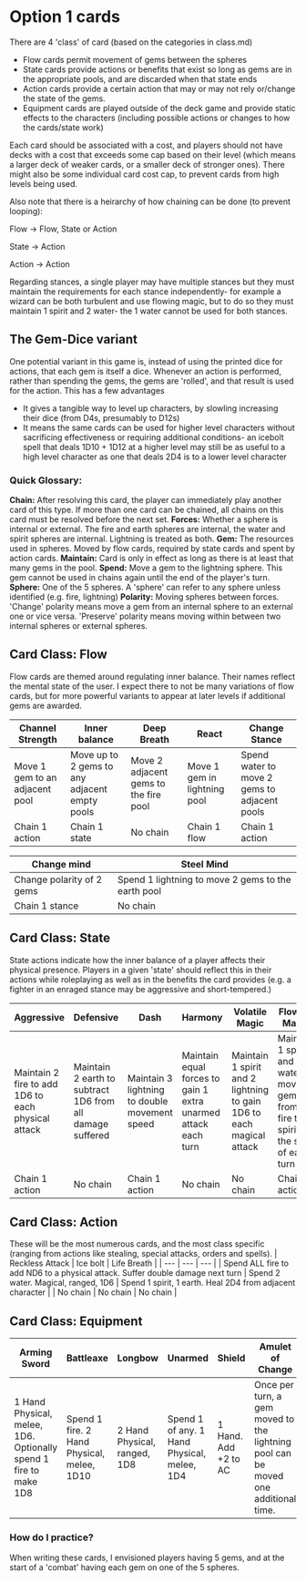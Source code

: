 # Option 1 cards
There are 4 'class' of card (based on the categories in class.md)
- Flow cards permit movement of gems between the spheres
- State cards provide actions or benefits that exist so long as gems are in the appropriate pools, and are discarded when that state ends
- Action cards provide a certain action that may or may not rely or/change the state of the gems.
- Equipment cards are played outside of the deck game and provide static effects to the characters (including possible actions or changes to how the cards/state work)

Each card should be associated with a cost, and players should not have decks with a cost that exceeds some cap based on their level (which means a larger deck of weaker cards, or a smaller deck of stronger ones). There might also be some individual card cost cap, to prevent cards from high levels being used.

Also note that there is a heirarchy of how chaining can be done (to prevent looping):

Flow -> Flow, State or Action

State -> Action

Action -> Action

Regarding stances, a single player may have multiple stances but they must maintain the requirements for each stance independently- for example a wizard can be both turbulent and use flowing magic, but to do so they must maintain 1 spirit and 2 water- the 1 water cannot be used for both stances.

## The Gem-Dice variant
One potential variant in this game is, instead of using the printed dice for actions, that each gem is itself a dice. Whenever an action is performed, rather than spending the gems, the gems are 'rolled', and that result is used for the action. This has a few advantages
- It gives a tangible way to level up characters, by slowling increasing their dice (from D4s, presumably to D12s)
- It means the same cards can be used for higher level characters without sacrificing effectiveness or requiring additional conditions- an icebolt spell that deals 1D10 + 1D12 at a higher level may still be as useful to a high level character as one that deals 2D4 is to a lower level character

### Quick Glossary:
**Chain:** After resolving this card, the player can immediately play another card of this type. If more than one card can be chained, all chains on this card must be resolved before the next set.
**Forces:** Whether a sphere is internal or external. The fire and earth spheres are internal, the water and spirit spheres are internal. Lightning is treated as both.
**Gem:** The resources used in spheres. Moved by flow cards, required by state cards and spent by action cards.
**Maintain:** Card is only in effect as long as there is at least that many gems in the pool.
**Spend:** Move a gem to the lightning sphere. This gem cannot be used in chains again until the end of the player's turn.
**Sphere:** One of the 5 spheres. A 'sphere' can refer to any sphere unless identified (e.g. fire, lightning) 
**Polarity:** Moving spheres between forces. 'Change' polarity means move a gem from an internal sphere to an external one or vice versa. 'Preserve' polarity means moving within between two internal spheres or external spheres.

## Card Class: **Flow**
Flow cards are themed around regulating inner balance. Their names reflect the mental state of the user. I expect there to not be many variations of flow cards, but for more powerful variants to appear at later levels if additional gems are awarded.

| Channel Strength | Inner balance | Deep Breath | React | Change Stance | 
| --- | --- | --- | --- | --- | 
| Move 1 gem to an adjacent pool | Move up to 2 gems to any adjacent empty pools | Move 2 adjacent gems to the fire pool | Move 1 gem in lightning pool | Spend water to move 2 gems to adjacent pools | 
| Chain 1 action | Chain 1 state | No chain | Chain 1 flow | Chain 1 action | 

| Change mind | Steel Mind |
| --- | --- |
| Change polarity of 2 gems | Spend 1 lightning to move 2 gems to the earth pool |
| Chain 1 stance | No chain |

## Card Class: **State**
State actions indicate how the inner balance of a player affects their physical presence. Players in a given 'state' should reflect this in their actions while roleplaying as well as in the benefits the card provides (e.g. a fighter in an enraged stance may be aggressive and short-tempered.)

| Aggressive | Defensive | Dash | Harmony | Volatile Magic | Flowing Magic | Turbulent |
| --- | --- | --- | --- | --- | --- | --- |
| Maintain 2 fire to add 1D6 to each physical attack | Maintain 2 earth to subtract 1D6 from all damage suffered | Maintain 3 lightning to double movement speed | Maintain equal forces to gain 1 extra unarmed attack each turn | Maintain 1 spirit and 2 lightning to gain 1D6 to each magical attack | Maintain 1 spirit and 1 water to move 1 gem from fire to spirit at the start of each turn | Maintain 1 water and 1 fire to add 1 to armour class |
| Chain 1 action | No chain | Chain 1 action | No chain | No chain | Chain 1 action | No chain |

## Card Class: **Action**
These will be the most numerous cards, and the most class specific (ranging from actions like stealing, special attacks, orders and spells).
| Reckless Attack | Ice bolt | Life Breath | 
| --- | --- | --- |
| Spend ALL fire to add ND6 to a physical attack. Suffer double damage next turn | Spend 2 water. Magical, ranged, 1D6 | Spend 1 spirit, 1 earth. Heal 2D4 from adjacent character | 
| No chain | No chain | No chain |

## Card Class: **Equipment**
| Arming Sword | Battleaxe | Longbow | Unarmed | Shield | Amulet of Change | Amulet of Strength | Potion of Inner Conflict |
| --- | --- | --- | --- | --- | --- | --- | --- |
| 1 Hand Physical, melee, 1D6. Optionally spend 1 fire to make 1D8 | Spend 1 fire. 2 Hand Physical, melee, 1D10 | 2 Hand Physical, ranged, 1D8 | Spend 1 of any. 1 Hand Physical, melee, 1D4 | 1 Hand. Add +2 to AC | Once per turn, a gem moved to the lightning pool can be moved one additional time. | Ignore the requirement of 1 gem from a single active stance | Consume to change the polarity of 3 gems |

### How do I practice?

When writing these cards, I envisioned players having 5 gems, and at the start of a 'combat' having each gem on one of the 5 spheres.